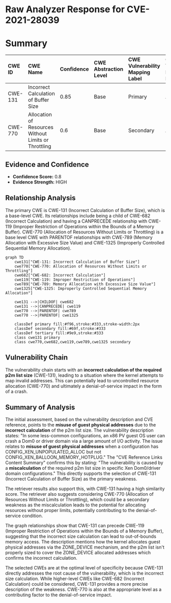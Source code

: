 # Raw Analyzer Response for CVE-2021-28039

# Summary
| CWE ID  | CWE Name                                                                 | Confidence | CWE Abstraction Level | CWE Vulnerability Mapping Label | CWE-Vulnerability Mapping Notes |
| :-------- | :----------------------------------------------------------------------- | :--------- | :---------------------- | :------------------------------ | :------------------------------ |
| CWE-131   | Incorrect Calculation of Buffer Size                                     | 0.85       | Base                    | Primary                         | Allowed                       |
| CWE-770   | Allocation of Resources Without Limits or Throttling                    | 0.6        | Base                    | Secondary                       | Allowed                       |

## Evidence and Confidence

*   **Confidence Score:** 0.8
*   **Evidence Strength:** HIGH

## Relationship Analysis
The primary CWE is CWE-131 (Incorrect Calculation of Buffer Size), which is a base-level CWE. Its relationships include being a child of CWE-682 (Incorrect Calculation) and having a CANPRECEDE relationship with CWE-119 (Improper Restriction of Operations within the Bounds of a Memory Buffer). CWE-770 (Allocation of Resources Without Limits or Throttling) is a base level CWE with PARENTOF relationships with CWE-789 (Memory Allocation with Excessive Size Value) and CWE-1325 (Improperly Controlled Sequential Memory Allocation).

```mermaid
graph TD
    cwe131["CWE-131: Incorrect Calculation of Buffer Size"]
    cwe770["CWE-770: Allocation of Resources Without Limits or Throttling"]
    cwe682["CWE-682: Incorrect Calculation"]
    cwe119["CWE-119: Improper Restriction of Operations"]
    cwe789["CWE-789: Memory Allocation with Excessive Size Value"]
    cwe1325["CWE-1325: Improperly Controlled Sequential Memory Allocation"]

    cwe131 -->|CHILDOF| cwe682
    cwe131 -->|CANPRECEDE| cwe119
    cwe770 -->|PARENTOF| cwe789
    cwe770 -->|PARENTOF| cwe1325

    classDef primary fill:#f96,stroke:#333,stroke-width:2px
    classDef secondary fill:#69f,stroke:#333
    classDef tertiary fill:#9e9,stroke:#333
    class cwe131 primary
    class cwe770,cwe682,cwe119,cwe789,cwe1325 secondary
```

## Vulnerability Chain
The vulnerability chain starts with an **incorrect calculation of the required p2m list size** (CWE-131), leading to a situation where the kernel attempts to map invalid addresses. This can potentially lead to uncontrolled resource allocation (CWE-770) and ultimately a denial-of-service impact in the form of a crash.

## Summary of Analysis
The initial assessment, based on the vulnerability description and CVE reference, points to the **misuse of guest physical addresses** due to the **incorrect calculation** of the p2m list size. The vulnerability description states: "In some less-common configurations, an x86 PV guest OS user can crash a Dom0 or driver domain via a large amount of I/O activity. The issue relates to **misuse of guest physical addresses** when a configuration has CONFIG_XEN_UNPOPULATED_ALLOC but not CONFIG_XEN_BALLOON_MEMORY_HOTPLUG." The "CVE Reference Links Content Summary" confirms this by stating: "The vulnerability is caused by a **miscalculation** of the required p2m list size in specific Xen Dom0/driver domain configurations." This directly supports the selection of CWE-131 (Incorrect Calculation of Buffer Size) as the primary weakness.

The retriever results also support this, with CWE-131 having a high similarity score. The retriever also suggests considering CWE-770 (Allocation of Resources Without Limits or Throttling), which could be a secondary weakness as the miscalculation leads to the potential for allocating resources without proper limits, potentially contributing to the denial-of-service condition.

The graph relationships show that CWE-131 can precede CWE-119 (Improper Restriction of Operations within the Bounds of a Memory Buffer), suggesting that the incorrect size calculation can lead to out-of-bounds memory access. The description mentions how the kernel allocates guest physical addresses via the ZONE\_DEVICE mechanism, and the p2m list isn't properly sized to cover the ZONE\_DEVICE allocated addresses which confirms the incorrect calculation.

The selected CWEs are at the optimal level of specificity because CWE-131 directly addresses the root cause of the vulnerability, which is the incorrect size calculation. While higher-level CWEs like CWE-682 (Incorrect Calculation) could be considered, CWE-131 provides a more precise description of the weakness. CWE-770 is also at the appropriate level as a contributing factor to the denial-of-service impact.